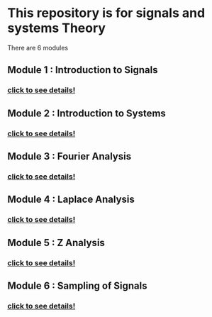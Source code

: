 # This repository is for signals and systems Theory 
There are 6 modules
## Module 1 : Introduction to Signals
### <a href="https://github.com/dratul/Signals-and-Systems-Theory-Lab-/tree/main/Theory/Module_01_Signals" target="_blank">click to see details!</a>

## Module 2 : Introduction to Systems
### <a href="https://github.com/dratul/Signals-and-Systems-Theory-Lab-/tree/main/Theory/Module_02_systems" target="_blank">click to see details!</a>

## Module 3 : Fourier Analysis

### <a href="https://github.com/dratul/Signals-and-Systems-Theory-Lab-/tree/main/Theory/Module_03" target="_blank">click to see details!</a>


## Module 4 : Laplace Analysis
### <a href="https://github.com/dratul/Signals-and-Systems-Theory-Lab-/tree/main/Theory/Module_03" target="_blank">click to see details!</a>

## Module 5 : Z Analysis
### <a href="https://github.com/dratul/Signals-and-Systems-Theory-Lab-/tree/main/Theory/Module_04" target="_blank">click to see details!</a>

## Module 6 : Sampling of Signals
### <a href="https://github.com/dratul/Signals-and-Systems-Theory-Lab-/tree/main/Theory/Module_05" target="_blank">click to see details!</a>
